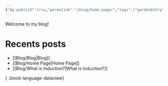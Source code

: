 ```yaml
---
{"dg-publish":true,"permalink":"/blog/home-page/","tags":["gardenEntry"]}
---
```


Welcome to my blog!

# Recents posts
- [[Blog/Blog\|Blog]]
- [[Blog/Home Page\|Home Page]]
- [[Blog/What is Induction?\|What is Induction?]]

{ .block-language-dataview}
